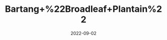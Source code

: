 ---
title: 'Bartang+%22Broadleaf+Plantain%22'
date: '2022-09-02' 
metatag: '' 
inventory: '0' 
draft: false 
# meta description 
shortDescripton: ''
description: 'Seed'
longdescription: ''
featured: True
# product Price
price: '80.0'
# Product Short Description
shortDescription: ''
productID: '490142BA-9E2A-ED11-9968-005056B3A416'
type: 'products'
category: 'Seed' 
thumnailproduct: 'https://aminsaddiquidawakhana.eralive.net/images/products/490142BA-9E2A-ED11-9968-005056B3A4161.png' 
images:
  - image: 'images/products/490142BA-9E2A-ED11-9968-005056B3A4161.png'  
Variants:
---